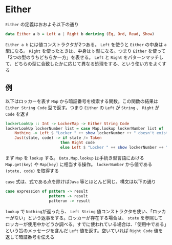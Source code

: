 # Either

`Either` の定義はおおよそ以下の通り

```hs
data Either a b = Left a | Right b deriving (Eq, Ord, Read, Show)
```

`Either a b` には値コンストラクタが2つある。 `Left` を使うと `Either` の中身は `a` 型になる。 `Right` を使ったときは、中身は `b` 型になる。つまり `Either` を使って「2つの型のうちどちらか一方」を表せる。 `Left` と `Right` をパターンマッチして、どちらの型に合致したかに応じて異なる処理をする、という使い方をよくする

## 例

以下はロッカーを表す `Map` から暗証番号を検索する関数。この関数の結果は `Either String Code` 型で返す。つまり `Either` の `Left` が `String` 、 `Right` が `Code` を返す

```hs
lockerLookUp :: Int -> LockerMap -> Either String Code
lockerLookUp lockerNumber list = case Map.lookup lockerNumber list of
    Nothing -> Left $ "Locker " ++ show lockerNumber ++ " doesn't exist!"
    Just(state, code) -> if state /= Taken
                        then Right code
                        else Left $ "Locker " ++ show lockerNumber ++ " is already taken!"
```

まず `Map` を `lookup` する。 `Data.Map.lookup` は手続き型言語における `Map.get(key)` や `Map[key]` に相当する操作。 `lockerNumber` から値である `(state, code)` を取得する

`case` 式は、式である点を除けば`Java` 等とほとんど同じ。構文は以下の通り

```hs
case expression of pattern -> result
                   pattern -> result
                   patterun -> result
```

`lookup` で `Nothing`が返ったら、 `Left String` 値コンストラクタを使い、「ロッカーがない」という返事をする。ロッカーが存在する場合は、 `state` を参照してロッカーが使用中かどうか調べる。すでに使われている場合は、「使用中である」という旨のメッセージを含んだ `Left` 値を返す。空いていれば `Right Code`  値を返して暗証番号を伝える

